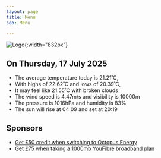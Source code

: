 ```yaml
---
layout: page
title: Menu
seo: Menu

---
```


![Logo](/images/logo.jpg){:width="832px"}

<!-- weather_marker starts -->
## On Thursday, 17 July 2025

- The average temperature today is 21.21˚C,
- With highs of 22.62˚C and lows of 20.39˚C,
- It may feel like 21.55˚C with broken clouds
- The wind speed is 4.47m/s and visibility is 10000m
- The pressure is 1016hPa and humidity is 83%
- The sun will rise at 04:09 and set at 20:19

<!-- weather_marker ends -->

## Sponsors

- [Get £50 credit when switching to Octopus Energy](https://bit.ly/3oD1nnS)
- [Get £75 when taking a 1000mb YouFibre broadband plan](https://aklam.io/91zWhU?)
